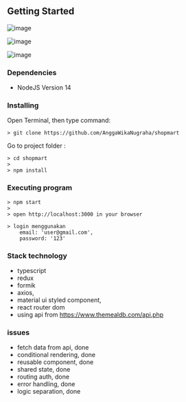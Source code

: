 ## Getting Started

![image](https://user-images.githubusercontent.com/37723902/144571152-ad4f1a48-b3b3-42a5-ad3c-effd4c7fa08b.png)

![image](https://user-images.githubusercontent.com/37723902/144571013-664b38b2-564b-4e7d-a911-fbfd10b9b7a8.png)

![image](https://user-images.githubusercontent.com/37723902/144571301-c3b9a1d0-8048-47ea-ab35-04a4a4d8f3fb.png)

### Dependencies

- NodeJS Version 14

### Installing

Open Terminal, then type command:
```  
> git clone https://github.com/AnggaWikaNugraha/shopmart
```

Go to project folder :
```
> cd shopmart
> 
> npm install
```

### Executing program
```
> npm start
> 
> open http://localhost:3000 in your browser

> login menggunakan 
    email: 'user@gmail.com',
    password: '123'
```

### Stack technology
-   typescript
-   redux 
-   formik 
-   axios,
-   material ui styled component, 
-   react router dom
-   using api from https://www.themealdb.com/api.php
### issues
- fetch data from api, done
- conditional rendering, done
- reusable component, done
- shared state, done
- routing auth, done
- error handling, done
- logic separation, done
